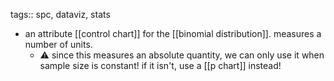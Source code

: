 tags:: spc, dataviz, stats

- an attribute [[control chart]] for the [[binomial distribution]]. measures a number of units.
	- ⚠️ since this measures an absolute quantity, we can only use it when sample size is constant! if it isn't, use a [[p chart]] instead!